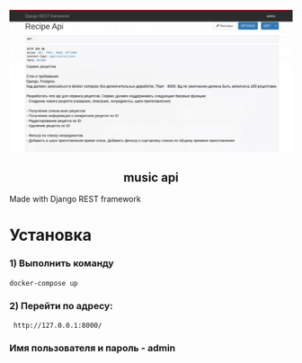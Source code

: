 <p align="center">
<img width="600px" title="T3" alt="" src="logo.png">
</p>
<h2 align="center">music api</h2>

Made with  Django REST framework



# Установка

### 1) Выполнить команду 
    docker-compose up

### 2) Перейти по адресу:
     http://127.0.0.1:8000/

### Имя пользователя и пароль - admin 
